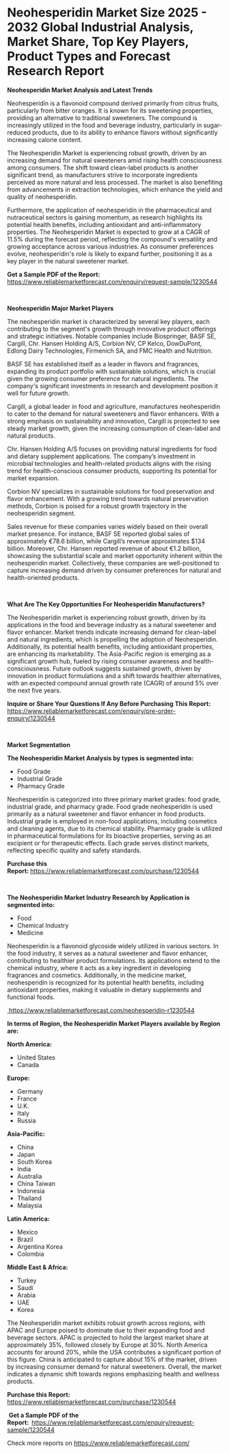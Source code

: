 <p><h1>Neohesperidin Market Size 2025 - 2032 Global Industrial Analysis, Market Share, Top Key Players, Product Types and Forecast Research Report</h1></p><p><strong>Neohesperidin Market Analysis and Latest Trends</strong></p>
<p><p>Neohesperidin is a flavonoid compound derived primarily from citrus fruits, particularly from bitter oranges. It is known for its sweetening properties, providing an alternative to traditional sweeteners. The compound is increasingly utilized in the food and beverage industry, particularly in sugar-reduced products, due to its ability to enhance flavors without significantly increasing calorie content.</p><p>The Neohesperidin Market is experiencing robust growth, driven by an increasing demand for natural sweeteners amid rising health consciousness among consumers. The shift toward clean-label products is another significant trend, as manufacturers strive to incorporate ingredients perceived as more natural and less processed. The market is also benefiting from advancements in extraction technologies, which enhance the yield and quality of neohesperidin.</p><p>Furthermore, the application of neohesperidin in the pharmaceutical and nutraceutical sectors is gaining momentum, as research highlights its potential health benefits, including antioxidant and anti-inflammatory properties. The Neohesperidin Market is expected to grow at a CAGR of 11.5% during the forecast period, reflecting the compound's versatility and growing acceptance across various industries. As consumer preferences evolve, neohesperidin's role is likely to expand further, positioning it as a key player in the natural sweetener market.</p></p>
<p><strong>Get a Sample PDF of the Report:&nbsp;</strong> <a href="https://www.reliablemarketforecast.com/enquiry/request-sample/1230544?utm_campaign=2929&utm_medium=2&utm_source=Github&utm_content=ia&utm_term=01042025&utm_id=neohesperidin">https://www.reliablemarketforecast.com/enquiry/request-sample/1230544</a></p>
<p>&nbsp;</p>
<p><strong>Neohesperidin Major Market Players</strong></p>
<p><p>The neohesperidin market is characterized by several key players, each contributing to the segment's growth through innovative product offerings and strategic initiatives. Notable companies include Biospringer, BASF SE, Cargill, Chr. Hansen Holding A/S, Corbion NV, CP Kelco, DowDuPont, Edlong Dairy Technologies, Firmenich SA, and FMC Health and Nutrition.</p><p>BASF SE has established itself as a leader in flavors and fragrances, expanding its product portfolio with sustainable solutions, which is crucial given the growing consumer preference for natural ingredients. The company's significant investments in research and development position it well for future growth.</p><p>Cargill, a global leader in food and agriculture, manufactures neohesperidin to cater to the demand for natural sweeteners and flavor enhancers. With a strong emphasis on sustainability and innovation, Cargill is projected to see steady market growth, given the increasing consumption of clean-label and natural products.</p><p>Chr. Hansen Holding A/S focuses on providing natural ingredients for food and dietary supplement applications. The company’s investment in microbial technologies and health-related products aligns with the rising trend for health-conscious consumer products, supporting its potential for market expansion.</p><p>Corbion NV specializes in sustainable solutions for food preservation and flavor enhancement. With a growing trend towards natural preservation methods, Corbion is poised for a robust growth trajectory in the neohesperidin segment.</p><p>Sales revenue for these companies varies widely based on their overall market presence. For instance, BASF SE reported global sales of approximately €78.6 billion, while Cargill’s revenue approximates $134 billion. Moreover, Chr. Hansen reported revenue of about €1.2 billion, showcasing the substantial scale and market opportunity inherent within the neohesperidin market. Collectively, these companies are well-positioned to capture increasing demand driven by consumer preferences for natural and health-oriented products.</p></p>
<p>&nbsp;</p>
<p><strong>What Are The Key Opportunities For Neohesperidin Manufacturers?</strong></p>
<p><p>The Neohesperidin market is experiencing robust growth, driven by its applications in the food and beverage industry as a natural sweetener and flavor enhancer. Market trends indicate increasing demand for clean-label and natural ingredients, which is propelling the adoption of Neohesperidin. Additionally, its potential health benefits, including antioxidant properties, are enhancing its marketability. The Asia-Pacific region is emerging as a significant growth hub, fueled by rising consumer awareness and health-consciousness. Future outlook suggests sustained growth, driven by innovation in product formulations and a shift towards healthier alternatives, with an expected compound annual growth rate (CAGR) of around 5% over the next five years.</p></p>
<p><strong>Inquire or Share Your Questions If Any Before Purchasing This Report:</strong> <a href="https://www.reliablemarketforecast.com/enquiry/pre-order-enquiry/1230544?utm_campaign=2929&utm_medium=2&utm_source=Github&utm_content=ia&utm_term=01042025&utm_id=neohesperidin">https://www.reliablemarketforecast.com/enquiry/pre-order-enquiry/1230544</a></p>
<p>&nbsp;</p>
<p><strong>Market Segmentation</strong></p>
<p><strong>The Neohesperidin Market Analysis by types is segmented into:</strong></p>
<p><ul><li>Food Grade</li><li>Industrial Grade</li><li>Pharmacy Grade</li></ul></p>
<p><p>Neohesperidin is categorized into three primary market grades: food grade, industrial grade, and pharmacy grade. Food grade neohesperidin is used primarily as a natural sweetener and flavor enhancer in food products. Industrial grade is employed in non-food applications, including cosmetics and cleaning agents, due to its chemical stability. Pharmacy grade is utilized in pharmaceutical formulations for its bioactive properties, serving as an excipient or for therapeutic effects. Each grade serves distinct markets, reflecting specific quality and safety standards.</p></p>
<p><strong>Purchase this Report:&nbsp;</strong><a href="https://www.reliablemarketforecast.com/purchase/1230544?utm_campaign=2929&utm_medium=2&utm_source=Github&utm_content=ia&utm_term=01042025&utm_id=neohesperidin">https://www.reliablemarketforecast.com/purchase/1230544</a></p>
<p>&nbsp;</p>
<p><strong>The Neohesperidin Market Industry Research by Application is segmented into:</strong></p>
<p><ul><li>Food</li><li>Chemical Industry</li><li>Medicine</li></ul></p>
<p><p>Neohesperidin is a flavonoid glycoside widely utilized in various sectors. In the food industry, it serves as a natural sweetener and flavor enhancer, contributing to healthier product formulations. Its applications extend to the chemical industry, where it acts as a key ingredient in developing fragrances and cosmetics. Additionally, in the medicine market, neohesperidin is recognized for its potential health benefits, including antioxidant properties, making it valuable in dietary supplements and functional foods.</p></p>
<p><a href="https://www.reliablemarketforecast.com/neohesperidin-r1230544?utm_campaign=2929&utm_medium=2&utm_source=Github&utm_content=ia&utm_term=01042025&utm_id=neohesperidin">&nbsp;https://www.reliablemarketforecast.com/neohesperidin-r1230544</a></p>
<p><strong>In terms of Region, the Neohesperidin Market Players available by Region are:</strong></p>
<p>
    <p> <strong> North America: </strong>
        <ul>
            <li>United States</li>
            <li>Canada</li>
        </ul>
        </p> 
    <p> <strong> Europe: </strong>
        <ul>
            <li>Germany</li>
            <li>France</li>
            <li>U.K.</li>
            <li>Italy</li>
            <li>Russia</li>
        </ul>
        </p> 
    <p> <strong> Asia-Pacific: </strong>
        <ul>
            <li>China</li>
            <li>Japan</li>
            <li>South Korea</li>
            <li>India</li>
            <li>Australia</li>
            <li>China Taiwan</li>
            <li>Indonesia</li>
            <li>Thailand</li>
            <li>Malaysia</li>
        </ul>
        </p> 
    <p> <strong> Latin America: </strong>
        <ul>
            <li>Mexico</li>
            <li>Brazil</li>
            <li>Argentina Korea</li>
            <li>Colombia</li>
        </ul>
        </p> 
    <p> <strong> Middle East & Africa: </strong>
        <ul>
            <li>Turkey</li>
            <li>Saudi</li>
            <li>Arabia</li>
            <li>UAE</li>
            <li>Korea</li>
        </ul>
    </p>
    </p>
<p><p>The Neohesperidin market exhibits robust growth across regions, with APAC and Europe poised to dominate due to their expanding food and beverage sectors. APAC is projected to hold the largest market share at approximately 35%, followed closely by Europe at 30%. North America accounts for around 20%, while the USA contributes a significant portion of this figure. China is anticipated to capture about 15% of the market, driven by increasing consumer demand for natural sweeteners. Overall, the market indicates a dynamic shift towards regions emphasizing health and wellness products.</p></p>
<p><strong>Purchase this Report: </strong><a href="https://www.reliablemarketforecast.com/purchase/1230544?utm_campaign=2929&utm_medium=2&utm_source=Github&utm_content=ia&utm_term=01042025&utm_id=neohesperidin">https://www.reliablemarketforecast.com/purchase/1230544</a></p>
<p>&nbsp;<strong>Get a Sample PDF of the Report:&nbsp;&nbsp;</strong><a href="https://www.reliablemarketforecast.com/enquiry/request-sample/1230544?utm_campaign=2929&utm_medium=2&utm_source=Github&utm_content=ia&utm_term=01042025&utm_id=neohesperidin">https://www.reliablemarketforecast.com/enquiry/request-sample/1230544</a></p>
<p><strong></strong></p>
<p>Check more reports on <a href="https://www.reliablemarketforecast.com/?utm_campaign=2929&utm_medium=2&utm_source=Github&utm_content=ia&utm_term=01042025&utm_id=neohesperidin">https://www.reliablemarketforecast.com/</a></p>